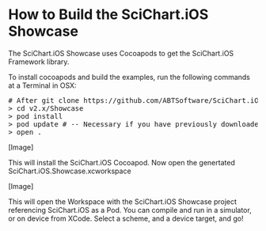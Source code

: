 # How to Build the SciChart.iOS Showcase

The SciChart.iOS Showcase uses Cocoapods to get the SciChart.iOS Framework library. 

To install cocoapods and build the examples, run the following commands at a Terminal in OSX:

<pre>
# After git clone https://github.com/ABTSoftware/SciChart.iOS.Examples.git
> cd v2.x/Showcase
> pod install
> pod update # -- Necessary if you have previously downloaded a pod on this machine 
> open .
</pre>

[Image]

This will install the SciChart.iOS Cocoapod. Now open the genertated SciChart.iOS.Showcase.xcworkspace

[Image]

This will open the Workspace with the SciChart.iOS Showcase project referencing SciChart.iOS as a Pod. You can compile and run in a simulator, or on device from XCode. Select a scheme, and a device target, and go! 
